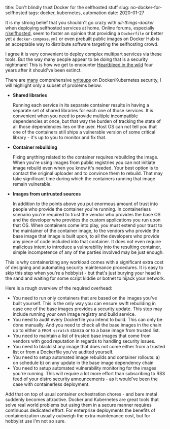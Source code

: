 title: Don't blindly trust Docker for the selfhosted stuff
slug: no-docker-for-selfhosted
tags: docker, kubernetes, automation
date: 2020-01-27

It is my strong belief that you shouldn't go crazy with _all-things-docker_
when deploying selfhosted services at home. Online forums, especially
[r/selfhosted], seem to foster an opinion that providing a `Dockerfile` or
better yet a `docker-compose.yml` or even prebuilt public images on Docker Hub
is an acceptable way to distribute software targeting the selfhosting crowd.

[r/selfhosted]: https://reddit.com/r/selfhosted/

I agree it is very convenient to deploy complex multipart services via these
tools. But the way many people appear to be doing that is a security
nightmare! This is how we get to encounter [Heartbleed in the
wild][heartbleed] four years after it should've been extinct.

[heartbleed]: https://www.computerweekly.com/news/252437100/Heartbleed-and-WannaCry-thriving-in-Docker-community

There are [many][security-docs] comprehensive [writeups][security-101] on
Docker/Kubernetes security, I will highlight only a subset of problems below.

[security-docs]: https://kubernetes.io/docs/tasks/administer-cluster/securing-a-cluster/#protecting-cluster-components-from-compromise
[security-101]: https://www.stackrox.com/post/2019/07/kubernetes-security-101/

  - **Shared libraries**

    Running each service in its separate container results in having a
    separate set of shared libraries for each one of those services. It is
    convenient when you need to provide multiple incompatible dependencies at
    once, but that way the burden of tracking the state of all those
    dependencies lies on the user. Host OS can not tell you that one of the
    containers still ships a vulnerable version of some critical library -
    it's up to you to monitor and fix that.

  - **Container rebuilding**

    Fixing anything related to the container requires rebuilding the image.
    When you're using images from public registries you can not initiate image
    rebuild even when you know it's needed. Your best option is to contact the
    original uploader and to convince them to rebuild. That may take
    significant time during which the containers running that image remain
    vulnerable.

  - **Images from untrusted sources**

    In addition to the points above you put enormous amount of trust into
    people who provide the container you're running. In containerless scenario
    you're required to trust the vendor who provides the base OS and the
    developer who provides the custom applications you run upon that OS. When
    containers come into play, you must extend your trust to the maintainer of
    the container image, to the vendors who provide the base image that image
    is built upon, to all the developers who provide any piece of code
    included into that container. It does not even require malicious intent to
    introduce a vulnerability into the resulting container, simple
    incompetence of any of the parties involved may be just enough.

This is why containerizing any workload comes with a significant extra cost of
designing and automating security maintenance procedures. It is easy to skip
this step when you're a hobbyist - but that's just burying your head in the
sand and waiting for some script kiddie or botnet to hijack your network.

Here is a rough overview of the required overhead:

- You need to run only containers that are based on the images you've built
  yourself. This is the only way you can ensure swift rebuilding in case one
  of the base images provides a security update. This step may include running
  your own image registry and build service.
- You need to audit every Dockerfile you intend to build. This can only be
  done manually. And you need to check all the base images in the chain up to
  either a `FROM scratch` stanza or to a base image from trusted list.
- You need to maintain a list of trusted base images that come from vendors
  with good reputation in regards to handling security issues.
- You need to blacklist any image that does not come either from a trusted
  list or from a Dockerfile you've audited yourself.
- You need to setup automated image rebuilds and container rollouts:
    a) on schedule
    b) on any update in the base image dependency chain
- You need to setup automated vulnerability monitoring for the images you're
  running. This will require a lot more effort than subscribing to RSS feed of
  your distro security announcements - as it would've been the case with
  containerless deployment.

Add that on top of usual container orchestration chores - and bare metal
suddenly becomes attractive. Docker and Kubernetes are great tools that solve
real world problems but using them in a secure manner requires continuous
dedicated effort. For enterprise deployments the benefits of containerization
usually outweigh the extra maintenance cost, but for hobbyist use I'm not so
sure.
